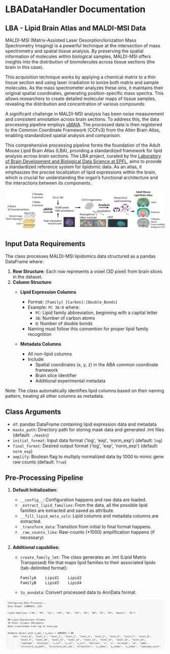 # LBADataHandler Documentation

## LBA - Lipid Brain Atlas and MALDI-MSI Data
MALDI-MSI (Matrix-Assisted Laser Desorption/Ionization Mass Spectrometry Imaging) is a powerful technique at the intersection of mass spectrometry and spatial tissue analysis. By preserving the spatial information of molecules within biological samples, MALDI-MSI offers insights into the distribution of biomolecules across tissue sections (the brain in this case).

This acquisition technique works by applying a chemical matrix to a thin tissue section and using laser irradiation to ionize both matrix and sample molecules. As the mass spectrometer analyzes these ions, it maintains their original spatial coordinates, generating position-specific mass spectra. This allows researchers to create detailed molecular maps of tissue samples, revealing the distribution and concentration of various compounds.

A significant challenge in MALDI-MSI analysis has been noise measurement and consistent annotation across brain sections. To address this, the data processing pipeline employs [uMAIA](https://github.com/lamanno-epfl/uMAIA). The processed data is then registered to the Common Coordinate Framework (CCFv3) from the Allen Brain Atlas, enabling standardized spatial analysis and comparison. 

This comprehensive processing pipeline forms the foundation of the Adult Mouse Lipid Brain Atlas (LBA), providing a standardized framework for lipid analysis across brain sections. The LBA project, curated by the [Laboratory of Brain Development and Biological Data Science at EPFL](https://www.epfl.ch/labs/nsbl/), aims to provide a standardized reference system for lipidomic data. As an atlas, it emphasizes the precise localization of lipid expressions within the brain, which is crucial for understanding the organ’s functional architecture and the interactions between its components.

![LBA_pipeline](./images/lba.png)

## Input Data Requirements

The class processes MALDI-MSI lipidomics data structured as a pandas DataFrame where:

1. **Row Structure**: Each row represents a voxel (3D pixel) from brain slices in the dataset.
2. **Column Structure**:
    - **Lipid Expression Columns**
        - Format: `[Family] [Carbon]:[Double_Bonds]`
        - Example: `PC 36:0` where:
            - `PC`: Lipid family abbreviation, beginning with a capital letter
            - `36`: Number of carbon atoms
            - `0`: Number of double bonds
        - Naming must follow this convention for proper lipid family recognition

    - **Metadata Columns**
        - All non-lipid columns
        - Include:
            - Spatial coordinates (x, y, z) in the ABA common coordinate framework
            - Brain slice identifier
            - Additional experimental metadata

Note: The class automatically identifies lipid columns based on their naming pattern, treating all other columns as metadata.

## Class Arguments

- `df`: pandas DataFrame containing lipid expression data and metadata
- `masks_path`: Directory path for storing mask data and generated .lmt files (default: `./masks`)
- `initial_format`: Input data format ('log', 'exp', 'norm_exp') (default: `log`)
- `final_format`: Desired output format ('log', 'exp', 'norm_exp') (default: `norm_exp`)
- `amplify`: Boolean flag to multiply normalized data by 1000 to mimic gene raw counts (default: `True`)

## Pre-Processing Pipeline
1. **Default Initialization:**
    - `__config__`: Configuration happens and raw data are loaded.
    - `_extract_lipid_families`: From the data, all the possible lipid families are extracted and saved as attribute.
    - `__fill_lipid_meta_cols`: Lipid columns and metadata columns are extracted.
    - `_transform_data`: Transition from initial to final format happens.
    - `_raw_counts_like`: Raw-counts (*1000) amplification happens (if necessary)

2. **Additional capabilies:**
    - `create_family_lmt`: The class generates an .lmt (Lipid Matrix Transposed) file that maps lipid families to their associated lipids (tab-delimited format):
        ```
        FamilyA    Lipid1    Lipid2
        FamilyB    Lipid3    Lipid4
        ```
    - `to_anndata`: Convert processed data to AnnData format.

![LBA_pipeline](./images/LBADataHandler_pipeline.png)

